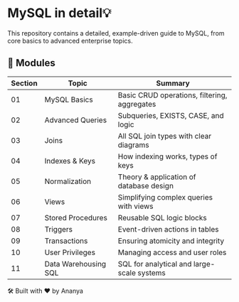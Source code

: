 # MySQL in detail💡

This repository contains a detailed, example-driven guide to MySQL, from core basics to advanced enterprise topics.
## 📂 Modules

| Section | Topic | Summary |
|--------|-------|---------|
| 01     | MySQL Basics | Basic CRUD operations, filtering, aggregates |
| 02     | Advanced Queries | Subqueries, EXISTS, CASE, and logic |
| 03     | Joins | All SQL join types with clear diagrams |
| 04     | Indexes & Keys | How indexing works, types of keys |
| 05     | Normalization | Theory & application of database design |
| 06     | Views | Simplifying complex queries with views |
| 07     | Stored Procedures | Reusable SQL logic blocks |
| 08     | Triggers | Event-driven actions in tables |
| 09     | Transactions | Ensuring atomicity and integrity |
| 10     | User Privileges | Managing access and user roles |
| 11     | Data Warehousing SQL | SQL for analytical and large-scale systems |


🛠 Built with ❤️ by Ananya   
